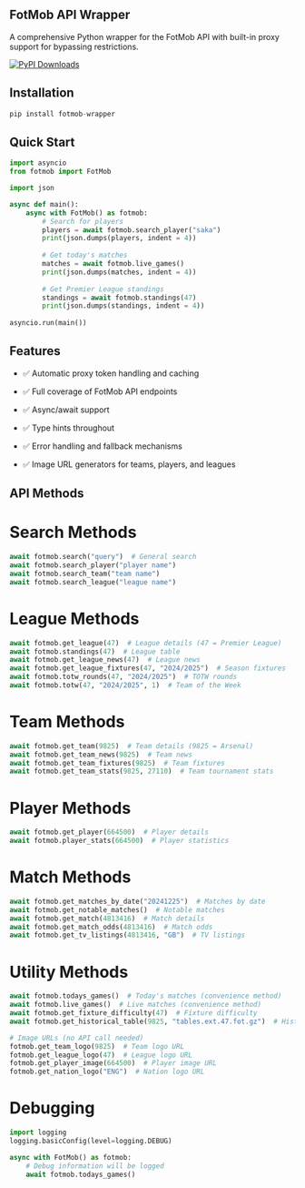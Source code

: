 ## FotMob API Wrapper

A comprehensive Python wrapper for the FotMob API with built-in proxy support for bypassing restrictions.

[![PyPI Downloads](https://static.pepy.tech/badge/fotmob-wrapper)](https://pepy.tech/projects/fotmob-wrapper)

## Installation

```py
pip install fotmob-wrapper
```

## Quick Start

```py
import asyncio
from fotmob import FotMob

import json

async def main():
    async with FotMob() as fotmob:
        # Search for players
        players = await fotmob.search_player("saka")
        print(json.dumps(players, indent = 4))
        
        # Get today's matches
        matches = await fotmob.live_games()
        print(json.dumps(matches, indent = 4))
        
        # Get Premier League standings
        standings = await fotmob.standings(47)
        print(json.dumps(standings, indent = 4))
        
asyncio.run(main())
```

## Features
- ✅ Automatic proxy token handling and caching

- ✅ Full coverage of FotMob API endpoints

- ✅ Async/await support

- ✅ Type hints throughout

- ✅ Error handling and fallback mechanisms

- ✅ Image URL generators for teams, players, and leagues

## API Methods

# Search Methods

```py
await fotmob.search("query")  # General search
await fotmob.search_player("player name")
await fotmob.search_team("team name")
await fotmob.search_league("league name")
```

# League Methods

```py
await fotmob.get_league(47)  # League details (47 = Premier League)
await fotmob.standings(47)  # League table
await fotmob.get_league_news(47)  # League news
await fotmob.get_league_fixtures(47, "2024/2025")  # Season fixtures
await fotmob.totw_rounds(47, "2024/2025")  # TOTW rounds
await fotmob.totw(47, "2024/2025", 1)  # Team of the Week
```

# Team Methods

```py
await fotmob.get_team(9825)  # Team details (9825 = Arsenal)
await fotmob.get_team_news(9825)  # Team news
await fotmob.get_team_fixtures(9825)  # Team fixtures
await fotmob.get_team_stats(9825, 27110)  # Team tournament stats
```

# Player Methods

```py
await fotmob.get_player(664500)  # Player details
await fotmob.player_stats(664500)  # Player statistics
```

# Match Methods

```py
await fotmob.get_matches_by_date("20241225")  # Matches by date
await fotmob.get_notable_matches()  # Notable matches
await fotmob.get_match(4813416)  # Match details
await fotmob.get_match_odds(4813416)  # Match odds
await fotmob.get_tv_listings(4813416, "GB")  # TV listings
```

# Utility Methods

```py
await fotmob.todays_games()  # Today's matches (convenience method)
await fotmob.live_games()  # Live matches (convenience method)
await fotmob.get_fixture_difficulty(47)  # Fixture difficulty
await fotmob.get_historical_table(9825, "tables.ext.47.fot.gz")  # Historical table

# Image URLs (no API call needed)
fotmob.get_team_logo(9825)  # Team logo URL
fotmob.get_league_logo(47)  # League logo URL
fotmob.get_player_image(664500)  # Player image URL
fotmob.get_nation_logo("ENG")  # Nation logo URL
```

# Debugging

```py
import logging
logging.basicConfig(level=logging.DEBUG)

async with FotMob() as fotmob:
    # Debug information will be logged
    await fotmob.todays_games()
```
